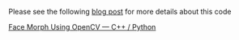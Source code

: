 Please see the following [blog post](http://www.learnopencv.com/face-morph-using-opencv-cpp-python/) for more details about this code

[Face Morph Using OpenCV — C++ / Python](http://www.learnopencv.com/face-morph-using-opencv-cpp-python/)
